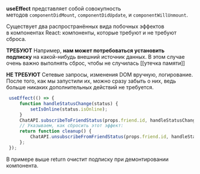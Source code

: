 **useEffect** представляет собой совокупность методов `componentDidMount`, `componentDidUpdate`, и `componentWillUnmount`.

Существует два распространённых вида побочных эффектов в компонентах React: компоненты, которые требуют и не требуют сброса.

**ТРЕБУЮТ** Например, **нам может потребоваться установить подписку** на какой-нибудь внешний источник данных. В этом случае очень важно выполнять сброс, чтобы не случилась [[утечка памяти]]

**НЕ ТРЕБУЮТ** Сетевые запросы, изменения DOM вручную, логирование. После того, как мы запустили их, можно сразу забыть о них, ведь больше никаких дополнительных действий не требуется.

```js
 useEffect(() => {    
	 function handleStatusChange(status) {      
		 setIsOnline(status.isOnline);    
	 }    
	 ChatAPI.subscribeToFriendStatus(props.friend.id, handleStatusChange);    
	 // Указываем, как сбросить этот эффект:    
	 return function cleanup() {      
		 ChatAPI.unsubscribeFromFriendStatus(props.friend.id, handleStatusChange);    
	 };  
 });
```

В примере выше return очистит подписку при демонтировании компонента.